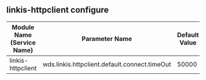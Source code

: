 ## linkis-httpclient  configure


| Module Name (Service Name) | Parameter Name | Default Value | Description |Used|
| -------- | -------- | ----- |----- |  -----   |
|linkis-httpclient|wds.linkis.httpclient.default.connect.timeOut| 50000 | httpclient.default.connect.timeOut |true|



